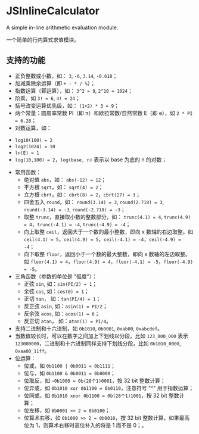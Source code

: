 # JSInlineCalculator

A simple in-line arithmetic evaluation module.

一个简单的行内算式求值模块。

## 支持的功能

- 正负整数或小数，如： `3`, `-6`, `3.14`, `-0.618`；
- 加减乘除余运算（即 `+ - * / %`）；
- 指数运算（幂运算），如： `3^2 = 9`, `2^10 = 1024`；
- 阶乘，如 `3! = 6`, `4! = 24`；
- 括号改变运算优先级，如： `(1+2) * 3 = 9`；
- 两个常量：圆周率常数 PI（即 π）和欧拉常数/自然常数 E（即 e），如 `2 * PI = 6.28`；
- 对数运算，如：
 + `log10(100) = 2`
 + `log2(1024) = 10`
 + `ln(E) = 1`
 + `log(10,100) = 2`，`log(base, n)` 表示以 base 为底的 n 的对数；
- 常用函数：
  + 绝对值 `abs`，如： `abs(-12) = 12`；
  + 平方根 `sqrt`，如： `sqrt(4) = 2`；
  + 立方根 `cbrt`，如： `cbrt(8) = 2`，`cbrt(27) = 3`；
  + 四舍五入 `round`，如： `round(3.14) = 3`, `round(2.718) = 3`, `round(-3.14) = -3`, `round(-2.718) = -3`；
  + 取整 `trunc`，直接取小数的整数部分，如： `trunc(4.1) = 4`, `trunc(4.9) = 4`，`trunc(-4.1) = -4`, `trunc(-4.9) = -4`；
  + 向上取整 `ceil`，返回大于一个数的最小整数，即向 x 数轴的右边取整。如 `ceil(4.1) = 5`，`ceil(4.9) = 5`，`ceil(-4.1) = -4`，`ceil(-4.9) = -4`；
  + 向下取整 `floor`，返回小于一个数的最大整数，即向 x 数轴的左边取整。如 `floor(4.1) = 4`，`floor(4.9) = 4`，`floor(-4.1) = -5`，`floor(-4.9) = -5`。
- 三角函数（参数的单位是 "弧度"）：
  + 正弦 `sin`, 如：`sin(PI/2) = 1`；
  + 余弦 `cos`, 如：`cos(0) = 1`；
  + 正切 `tan`， 如：`tan(PI/4) = 1`；
  + 反正弦 `asin`, 如：`asin(1) = PI/2`；
  + 反余弦 `acos`, 如：`acos(1) = 0`；
  + 反正切 `atan`， 如：`atan(1) = PI/4`。
- 支持二进制和十六进制，如 `0b1010`, `0b0001`, `0xab00`, `0xabcdef`。
- 当数值较长时，可以在数字之间加上下划线以分段，比如 `123_000_000` 表示 `123000000`，二进制和十六进制同样支持下划线分段，比如 `0b1010_0000`, `0xaa00_11ff`。
- 位运算：
  - 位或，如 `0b1100 | 0b0011 = 0b1111`；
  - 位与，如 `0b1100 & 0b0011 = 0b0000`；
  - 位取反，如 `~0b1000 = 0b(28个1)0001`，按 32 bit 整数计算；
  - 位异或，如 `0b1010 xor 0b1100 = 0b0110`，注意符号 "^" 用于指数运算；
  - 位同或，如 `0b1010 xnor 0b1100 = 0b(28个1)1001`，按 32 bit 整数计算；
  - 位左移，如 `0b0001 << 2 = 0b0100`；
  - 位算术右移，如 `0b1000 >> 2 = 0b0010`，按 32 bit 整数计算，如果最高位为 1，则算术右移时高位补入的将是 1 而不是 0；。
